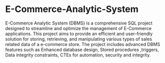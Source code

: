 # E-Commerce-Analytic-System
E-Commerce Analytic System (DBMS) is a comprehensive SQL project designed to streamline and optimize the management of E-Commerce applications.
This project aims to provide an efficient and user-friendly solution for storing, retrieving, and manipulating various types of sales related data of a e-commerce store.
The project includes advanced DBMS features such as Enhanced database design, Stored procedures ,triggers, Data integrity constraints, CTEs for automation, security and integrity.
